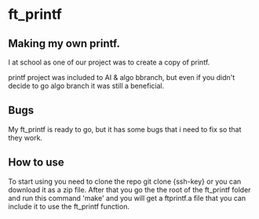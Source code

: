 # ft_printf

## Making my own printf.

I at school as one of our project was to create a copy of printf. 

printf project was included to AI & algo bbranch, but even if you didn't decide to go algo branch it was still a beneficial.

## Bugs

My ft_printf is ready to go, but it has some bugs that i need to fix so that they  work. 

## How to use

To start using you need to clone the repo git clone {ssh-key} or you can download it as a zip file. After that you go the the root of the ft_printf folder and run this command 'make' and you will get a ftprintf.a file that you can include it to use the ft_printf function.
